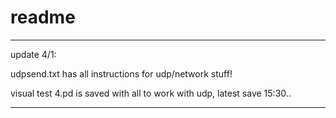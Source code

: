 # readme

--------------------------------------------------------
update 4/1:

udpsend.txt has all instructions for udp/network stuff!

visual test 4.pd is saved with all to work with udp, latest save 15:30..

---------------------------------------------------------
